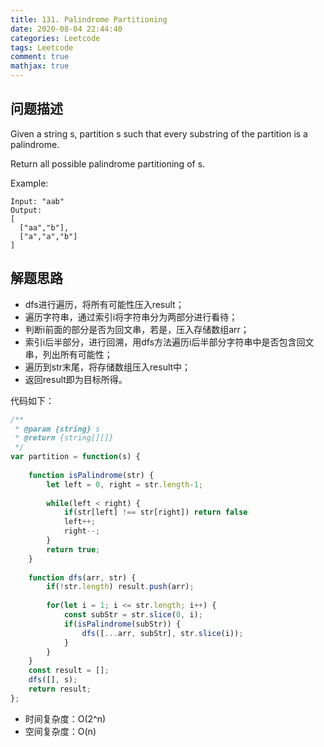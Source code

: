 ```yaml
---
title: 131. Palindrome Partitioning
date: 2020-08-04 22:44:40
categories: Leetcode
tags: Leetcode
comment: true
mathjax: true
---
```


## 问题描述

Given a string s, partition s such that every substring of the partition is a palindrome.

Return all possible palindrome partitioning of s.

Example:

```
Input: "aab"
Output:
[
  ["aa","b"],
  ["a","a","b"]
]
```
<!--more-->
## 解题思路

- dfs进行遍历，将所有可能性压入result；
- 遍历字符串，通过索引i将字符串分为两部分进行看待；
- 判断i前面的部分是否为回文串，若是，压入存储数组arr；
- 索引i后半部分，进行回溯，用dfs方法遍历i后半部分字符串中是否包含回文串，列出所有可能性；
- 遍历到str末尾，将存储数组压入result中；
- 返回result即为目标所得。


代码如下：

```JavaScript
/**
 * @param {string} s
 * @return {string[][]}
 */
var partition = function(s) {
    
    function isPalindrome(str) {
        let left = 0, right = str.length-1;
        
        while(left < right) {
            if(str[left] !== str[right]) return false
            left++;
            right--;
        }
        return true;
    }
    
    function dfs(arr, str) {
        if(!str.length) result.push(arr);
        
        for(let i = 1; i <= str.length; i++) {
            const subStr = str.slice(0, i);
            if(isPalindrome(subStr)) {
                dfs([...arr, subStr], str.slice(i));
            }
        }
    }
    const result = [];
    dfs([], s);
    return result;
};
```

- 时间复杂度：O(2^n)
- 空间复杂度：O(n)